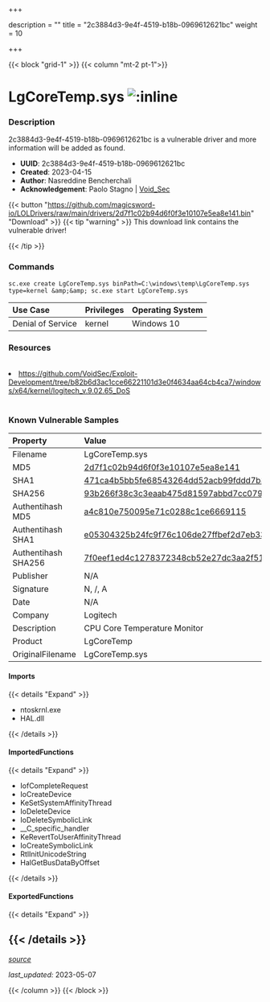 +++

description = ""
title = "2c3884d3-9e4f-4519-b18b-0969612621bc"
weight = 10

+++


{{< block "grid-1" >}}
{{< column "mt-2 pt-1">}}


# LgCoreTemp.sys ![:inline](/images/twitter_verified.png) 


### Description

2c3884d3-9e4f-4519-b18b-0969612621bc is a vulnerable driver and more information will be added as found.
- **UUID**: 2c3884d3-9e4f-4519-b18b-0969612621bc
- **Created**: 2023-04-15
- **Author**: Nasreddine Bencherchali
- **Acknowledgement**: Paolo Stagno | [Void_Sec](https://twitter.com/Void_Sec)

{{< button "https://github.com/magicsword-io/LOLDrivers/raw/main/drivers/2d7f1c02b94d6f0f3e10107e5ea8e141.bin" "Download" >}}
{{< tip "warning" >}}
This download link contains the vulnerable driver!

{{< /tip >}}

### Commands

```
sc.exe create LgCoreTemp.sys binPath=C:\windows\temp\LgCoreTemp.sys     type=kernel &amp;&amp; sc.exe start LgCoreTemp.sys
```

| Use Case | Privileges | Operating System | 
|:---- | ---- | ---- |
| Denial of Service | kernel | Windows 10 |

### Resources
<br>
<li><a href="https://github.com/VoidSec/Exploit-Development/tree/b82b6d3ac1cce66221101d3e0f4634aa64cb4ca7/windows/x64/kernel/logitech_v.9.02.65_DoS">https://github.com/VoidSec/Exploit-Development/tree/b82b6d3ac1cce66221101d3e0f4634aa64cb4ca7/windows/x64/kernel/logitech_v.9.02.65_DoS</a></li>
<br>

### Known Vulnerable Samples

| Property           | Value |
|:-------------------|:------|
| Filename           | LgCoreTemp.sys |
| MD5                | [2d7f1c02b94d6f0f3e10107e5ea8e141](https://www.virustotal.com/gui/file/2d7f1c02b94d6f0f3e10107e5ea8e141) |
| SHA1               | [471ca4b5bb5fe68543264dd52acb99fddd7b3c6d](https://www.virustotal.com/gui/file/471ca4b5bb5fe68543264dd52acb99fddd7b3c6d) |
| SHA256             | [93b266f38c3c3eaab475d81597abbd7cc07943035068bb6fd670dbbe15de0131](https://www.virustotal.com/gui/file/93b266f38c3c3eaab475d81597abbd7cc07943035068bb6fd670dbbe15de0131) |
| Authentihash MD5   | [a4c810e750095e71c0288c1ce6669115](https://www.virustotal.com/gui/search/authentihash%253Aa4c810e750095e71c0288c1ce6669115) |
| Authentihash SHA1  | [e05304325b24fc9f76c106de27ffbef2d7eb3315](https://www.virustotal.com/gui/search/authentihash%253Ae05304325b24fc9f76c106de27ffbef2d7eb3315) |
| Authentihash SHA256| [7f0eef1ed4c1278372348cb52e27dc3aa2f51a8b6a62db39d2af75031e55a8db](https://www.virustotal.com/gui/search/authentihash%253A7f0eef1ed4c1278372348cb52e27dc3aa2f51a8b6a62db39d2af75031e55a8db) |
| Publisher         | N/A |
| Signature         | N, /, A   |
| Date                | N/A |
| Company           | Logitech |
| Description       | CPU Core Temperature Monitor |
| Product           | LgCoreTemp |
| OriginalFilename  | LgCoreTemp.sys |


#### Imports
{{< details "Expand" >}}
* ntoskrnl.exe
* HAL.dll

{{< /details >}}
#### ImportedFunctions
{{< details "Expand" >}}
* IofCompleteRequest
* IoCreateDevice
* KeSetSystemAffinityThread
* IoDeleteDevice
* IoDeleteSymbolicLink
* __C_specific_handler
* KeRevertToUserAffinityThread
* IoCreateSymbolicLink
* RtlInitUnicodeString
* HalGetBusDataByOffset

{{< /details >}}
#### ExportedFunctions
{{< details "Expand" >}}

{{< /details >}}
-----



[*source*](https://github.com/magicsword-io/LOLDrivers/tree/main/yaml/2c3884d3-9e4f-4519-b18b-0969612621bc.yaml)

*last_updated:* 2023-05-07








{{< /column >}}
{{< /block >}}
